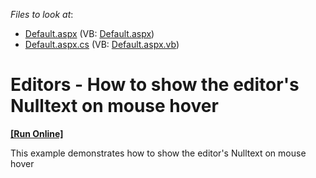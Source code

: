 <!-- default file list -->
*Files to look at*:

* [Default.aspx](./CS/WebSite/Default.aspx) (VB: [Default.aspx](./VB/WebSite/Default.aspx))
* [Default.aspx.cs](./CS/WebSite/Default.aspx.cs) (VB: [Default.aspx.vb](./VB/WebSite/Default.aspx.vb))
<!-- default file list end -->
# Editors - How to show the editor's Nulltext on mouse hover
<!-- run online -->
**[[Run Online]](https://codecentral.devexpress.com/e4847/)**
<!-- run online end -->


<p>This example demonstrates how to show the editor's Nulltext on mouse hover</p>

<br/>


